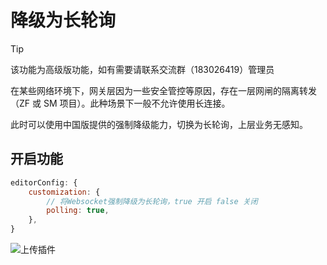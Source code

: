 # 降级为长轮询

> [!TIP]
> 该功能为高级版功能，如有需要请联系交流群（183026419）管理员

在某些网络环境下，网关层因为一些安全管控等原因，存在一层网闸的隔离转发（ZF 或 SM 项目）。此种场景下一般不允许使用长连接。

此时可以使用中国版提供的强制降级能力，切换为长轮询，上层业务无感知。

## 开启功能

```js
editorConfig: {
    customization: {
        // 将Websocket强制降级为长轮询，true 开启 false 关闭
        polling: true,
    },
}
```

![上传插件](/images/polling.png)
